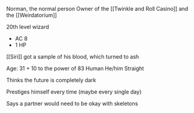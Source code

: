 Norman, the normal person
Owner of the [[Twinkle and Roll Casino]] and the [[Weirdatorium]]

20th level wizard 
 - AC 8
 - 1 HP

[[Siri]] got a sample of his blood, which turned to ash


Age: 31 + 10 to the power of 83
Human
He/him
Straight

Thinks the future is completely dark

Prestiges himself every time (maybe every single day)

Says a partner would need to be okay with skeletons

